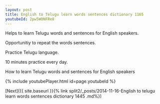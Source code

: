 ```yaml
---
layout: post
title: English to Telugu learn words sentences dictionary 1165 
youtubeId: 2pw5WONFRe8
---
```

 
 
Helps to learn Telugu words and sentences for English speakers.

Opportunitiy to repeat the words sentences. 

Practice Telugu language. 
 
10 minutes practice every day. 
 
How to learn Telugu words and sentences for English speakers 
 
{% include youtubePlayer.html id=page.youtubeId %}
 
 
[Next]({{ site.baseurl }}{% link  split2/_posts/2014-11-16-English to telugu learn words sentences dictionary 1445 .md%})
 
